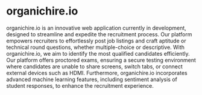# organichire.io

organichire.io is an innovative web application currently in development, designed to streamline and expedite the recruitment process. Our platform empowers recruiters to effortlessly post job listings and craft aptitude or technical round questions, whether multiple-choice or descriptive. With organichire.io, we aim to identify the most qualified candidates efficiently. Our platform offers proctored exams, ensuring a secure testing environment where candidates are unable to share screens, switch tabs, or connect external devices such as HDMI. Furthermore, organichire.io incorporates advanced machine learning features, including sentiment analysis of student responses, to enhance the recruitment experience.
